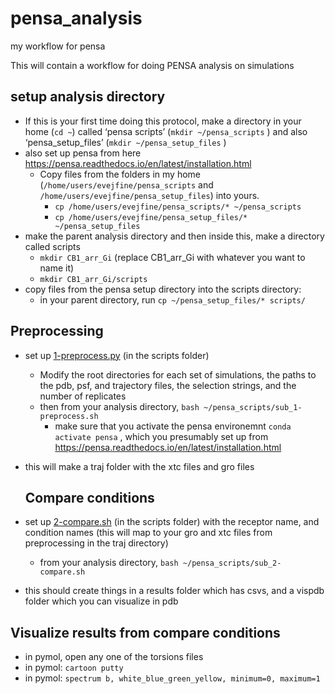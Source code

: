 # pensa_analysis
my workflow for pensa


This will contain a workflow for doing PENSA analysis on simulations

## setup analysis directory
- If this is your first time doing this protocol, make a directory in your home (`cd ~`) called ‘pensa scripts’ (`mkdir ~/pensa_scripts` )  and also ‘pensa_setup_files’ (`mkdir ~/pensa_setup_files` )
- also set up pensa from here https://pensa.readthedocs.io/en/latest/installation.html
    - Copy files from the folders in my home (`/home/users/evejfine/pensa_scripts` and `/home/users/evejfine/pensa_setup_files`) into yours.
        - `cp /home/users/evejfine/pensa_scripts/* ~/pensa_scripts`
        - `cp /home/users/evejfine/pensa_setup_files/* ~/pensa_setup_files`
- make the parent analysis directory and then inside this, make a directory called scripts
    - `mkdir CB1_arr_Gi`  (replace CB1_arr_Gi with whatever you want to name it)
    - `mkdir CB1_arr_Gi/scripts`
- copy files from the pensa setup directory into the scripts directory:
    - in your parent directory, run `cp ~/pensa_setup_files/* scripts/`
 
## Preprocessing

- set up [1-preprocess.py](http://1-preprocess.py) (in the scripts folder)
    - Modify the root directories for each set of simulations, the paths to the pdb, psf, and trajectory files, the selection strings, and the number of replicates
    - then from your analysis directory, `bash ~/pensa_scripts/sub_1-preprocess.sh`
        - make sure that you activate the pensa environemnt `conda activate pensa` , which you presumably set up from https://pensa.readthedocs.io/en/latest/installation.html
- this will make a traj folder with the xtc files and gro files
    

  ## Compare conditions

- set up [2-compare.sh](http://2-compare.sh) (in the scripts folder) with the receptor name, and condition names (this will map to your gro and xtc files from preprocessing in the traj directory)
    - from your analysis directory, `bash ~/pensa_scripts/sub_2-compare.sh`
- this should create things in a results folder which has csvs, and a vispdb folder which you can visualize in pdb

## Visualize results from compare conditions

- in pymol, open any one of the torsions files
- in pymol: `cartoon putty`
- in pymol: `spectrum b, white_blue_green_yellow, minimum=0, maximum=1`
